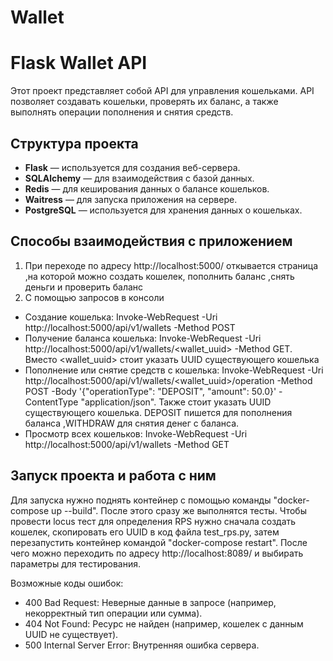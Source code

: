 # Wallet
# Flask Wallet API

Этот проект представляет собой API для управления кошельками. API позволяет создавать кошельки, проверять их баланс, а также выполнять операции пополнения и снятия средств.

## Структура проекта

- **Flask** — используется для создания веб-сервера.
- **SQLAlchemy** — для взаимодействия с базой данных.
- **Redis** — для кеширования данных о балансе кошельков.
- **Waitress** — для запуска приложения на сервере.
- **PostgreSQL** — используется для хранения данных о кошельках.

## Способы взаимодействия с приложением
1) При переходе по адресу http://localhost:5000/ откывается страница ,на которой можно создать кошелек, пополнить баланс ,снять деньги и проверить баланс
2) С помощью запросов в консоли
- Создание кошелька: Invoke-WebRequest -Uri http://localhost:5000/api/v1/wallets -Method POST
- Получение баланса кошелька: Invoke-WebRequest -Uri http://localhost:5000/api/v1/wallets/<wallet_uuid> -Method GET.  Вместо <wallet_uuid> стоит указать UUID существующего кошелька
- Пополнение или снятие средств с кошелька: Invoke-WebRequest -Uri http://localhost:5000/api/v1/wallets/<wallet_uuid>/operation -Method POST -Body '{"operationType": "DEPOSIT", "amount": 50.0}' -ContentType "application/json".  Также стоит указать UUID существующего кошелька. DEPOSIT пишется для пополнения баланса ,WITHDRAW для снятия денег с баланса.
- Просмотр всех кошельков: Invoke-WebRequest -Uri http://localhost:5000/api/v1/wallets -Method GET

## Запуск проекта и работа с ним
Для запуска нужно поднять контейнер с помощью команды "docker-compose up --build". После этого сразу же выполнятся тесты. Чтобы провести locus тест для определения RPS нужно сначала создать кошелек, скопировать его UUID в код файла test_rps.py, затем перезапустить контейнер командой "docker-compose restart". После чего можно переходить по адресу http://localhost:8089/ и выбирать параметры для тестирования. 

Возможные коды ошибок:
- 400 Bad Request: Неверные данные в запросе (например, некорректный тип операции или сумма).
- 404 Not Found: Ресурс не найден (например, кошелек с данным UUID не существует).
- 500 Internal Server Error: Внутренняя ошибка сервера.



